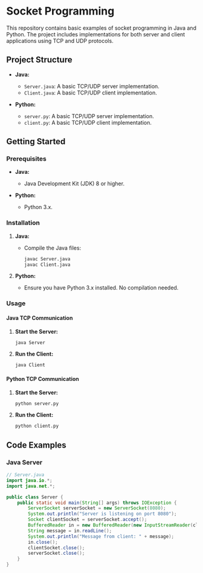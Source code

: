 # Socket Programming

This repository contains basic examples of socket programming in Java and Python. The project includes implementations for both server and client applications using TCP and UDP protocols.

## Project Structure

- **Java:**
  - `Server.java`: A basic TCP/UDP server implementation.
  - `Client.java`: A basic TCP/UDP client implementation.

- **Python:**
  - `server.py`: A basic TCP/UDP server implementation.
  - `client.py`: A basic TCP/UDP client implementation.

## Getting Started

### Prerequisites

- **Java:**
  - Java Development Kit (JDK) 8 or higher.

- **Python:**
  - Python 3.x.

### Installation

1. **Java:**

    - Compile the Java files:

        ```bash
        javac Server.java
        javac Client.java
        ```

2. **Python:**

    - Ensure you have Python 3.x installed. No compilation needed.

### Usage

#### Java TCP Communication

1. **Start the Server:**

    ```bash
    java Server
    ```

2. **Run the Client:**

    ```bash
    java Client
    ```

#### Python TCP Communication

1. **Start the Server:**

    ```bash
    python server.py
    ```

2. **Run the Client:**

    ```bash
    python client.py
    ```

## Code Examples

### Java Server

```java
// Server.java
import java.io.*;
import java.net.*;

public class Server {
    public static void main(String[] args) throws IOException {
        ServerSocket serverSocket = new ServerSocket(8080);
        System.out.println("Server is listening on port 8080");
        Socket clientSocket = serverSocket.accept();
        BufferedReader in = new BufferedReader(new InputStreamReader(clientSocket.getInputStream()));
        String message = in.readLine();
        System.out.println("Message from client: " + message);
        in.close();
        clientSocket.close();
        serverSocket.close();
    }
}
